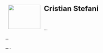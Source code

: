 <!DOCTYPE html>
<html>

<head>
<meta http-equiv=Content-Type content="text/html; charset=UTF-8">

</head>

<body lang=ES-AR>

<p class=MsoNormal><img width=106 height=81
src="https://github.com/dcornejofmq/grupo_3_almacenFrancisco/blob/master/CristianStefani.jpg" align=left hspace=12
</p>

<p class=MsoNormal><b><span style='font-size:18.0pt;line-height:107%'>Cristian Stefani</span></b></p>

<p class=MsoNormal>&nbsp;</p>

<p class=MsoNormal style='text-align:justify'>...</p>

<p class=MsoNormal style='text-align:justify'>....</p>

<p class=MsoNormal style='text-align:justify'>.....</p>

</div>

</body>

</html>
